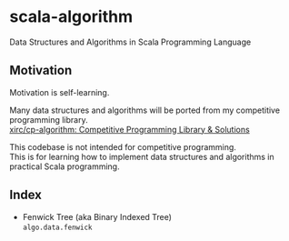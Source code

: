 # scala-algorithm

Data Structures and Algorithms in Scala Programming Language

## Motivation
Motivation is self-learning.

Many data structures and algorithms will be ported from my competitive programming library.  
[xirc/cp-algorithm: Competitive Programming Library & Solutions](https://github.com/xirc/cp-algorithm)

This codebase is not intended for competitive programming.  
This is for learning how to implement data structures and algorithms in practical Scala programming.

## Index
- Fenwick Tree (aka Binary Indexed Tree)  
  `algo.data.fenwick`